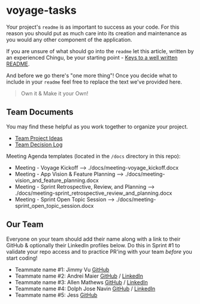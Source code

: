 # voyage-tasks

Your project's `readme` is as important to success as your code. For
this reason you should put as much care into its creation and maintenance
as you would any other component of the application.

If you are unsure of what should go into the `readme` let this article,
written by an experienced Chingu, be your starting point -
[Keys to a well written README](https://tinyurl.com/yk3wubft).

And before we go there's "one more thing"! Once you decide what to include
in your `readme` feel free to replace the text we've provided here.

> Own it & Make it your Own!

## Team Documents

You may find these helpful as you work together to organize your project.

- [Team Project Ideas](./docs/team_project_ideas.md)
- [Team Decision Log](./docs/team_decision_log.md)

Meeting Agenda templates (located in the `/docs` directory in this repo):

- Meeting - Voyage Kickoff --> ./docs/meeting-voyage_kickoff.docx
- Meeting - App Vision & Feature Planning --> ./docs/meeting-vision_and_feature_planning.docx
- Meeting - Sprint Retrospective, Review, and Planning --> ./docs/meeting-sprint_retrospective_review_and_planning.docx
- Meeting - Sprint Open Topic Session --> ./docs/meeting-sprint_open_topic_session.docx

## Our Team

Everyone on your team should add their name along with a link to their GitHub
& optionally their LinkedIn profiles below. Do this in Sprint #1 to validate
your repo access and to practice PR'ing with your team _before_ you start
coding!

- Teammate name #1: Jimmy Vu [GitHub](https://github.com/JimTK16)
- Teammate name #2: Andrei Maier [GitHub](https://github.com/andreimaier) / [LinkedIn](https://www.linkedin.com/in/andreimaier/)
- Teammate name #3: Allen Mathews [GitHub](https://github.com/allenmathews) / [LinkedIn](https://www.linkedin.com/in/allen-mathews-5ba62280/)
- Teammate name #4: Dolph Jose Navin [GitHub](https://github.com/shvinjas) / [LinkedIn](https://www.linkedin.com/in/jose-jd-445a41292/)
- Teammate name #5: Jess [GitHub](https://github.com/jessabc)
